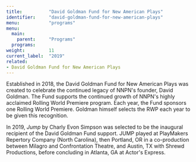 ```yaml
---
title:          "David Goldman Fund for New American Plays"
identifier:     "david-goldman-fund-for-new-american-plays"
menu:           "programs"
menu:
  main:
    parent:     "Programs"
  programs:
weight:         11
current_label:  "2019"
related:
- David Goldman Fund for New American Plays
---
```


<span class="lead-in">Established in 2018, the David Goldman Fund for New American Plays was created to celebrate the continued legacy of NNPN's founder, David Goldman. The Fund supports the continued growth of NNPN's highly acclaimed Rolling World Premiere program. Each year, the Fund sponsors one Rolling World Premiere. Goldman himself selects the RWP each year to be given this recognition.</span>

In 2019, *Jump* by Charly Evon Simpson was selected to be the inaugural recipient of the David Goldman Fund support. JUMP played at PlayMakers Repertory Company (North Carolina), then Portland, OR in a co-production between Milagro and Confrontation Theatre, and Austin, TX with Shrewd Productions, before concluding in Atlanta, GA at Actor's Express.
